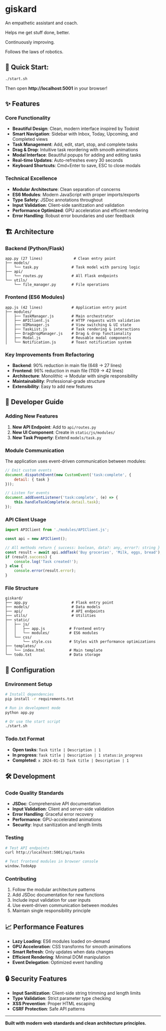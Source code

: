 # giskard

An empathetic assistant and coach. 

Helps me get stuff done, better. 

Continuously improving. 

Follows the laws of robotics.


## 🚀 Quick Start:

```bash
./start.sh
```

Then open **http://localhost:5001** in your browser!

## ✨ Features

### **Core Functionality**
- **Beautiful Design**: Clean, modern interface inspired by Todoist
- **Smart Navigation**: Sidebar with Inbox, Today, Upcoming, and Completed views
- **Task Management**: Add, edit, start, stop, and complete tasks
- **Drag & Drop**: Intuitive task reordering with smooth animations
- **Modal Interface**: Beautiful popups for adding and editing tasks
- **Real-time Updates**: Auto-refreshes every 30 seconds
- **Keyboard Shortcuts**: Cmd+Enter to save, ESC to close modals

### **Technical Excellence**
- **Modular Architecture**: Clean separation of concerns
- **ES6 Modules**: Modern JavaScript with proper imports/exports
- **Type Safety**: JSDoc annotations throughout
- **Input Validation**: Client-side sanitization and validation
- **Performance Optimized**: GPU acceleration and efficient rendering
- **Error Handling**: Robust error boundaries and user feedback

## 🏗️ Architecture

### **Backend (Python/Flask)**
```
app.py (27 lines)              # Clean entry point
├── models/
│   └── task.py               # Task model with parsing logic
├── api/
│   └── routes.py             # All Flask endpoints
└── utils/
    └── file_manager.py       # File operations
```

### **Frontend (ES6 Modules)**
```
app.js (42 lines)             # Application entry point
├── modules/
│   ├── TaskManager.js        # Main orchestrator
│   ├── APIClient.js          # HTTP requests with validation
│   ├── UIManager.js          # View switching & UI state
│   ├── TaskList.js           # Task rendering & interactions
│   ├── DragDropManager.js    # Drag & drop functionality
│   ├── Modal.js              # Reusable modal components
│   └── Notification.js       # Toast notification system
```

### **Key Improvements from Refactoring**
- **Backend**: 90% reduction in main file (648 → 27 lines)
- **Frontend**: 96% reduction in main file (1109 → 42 lines)
- **Architecture**: Monolithic → Modular with single responsibility
- **Maintainability**: Professional-grade structure
- **Extensibility**: Easy to add new features

## 📖 Developer Guide

### **Adding New Features**

1. **New API Endpoint**: Add to `api/routes.py`
2. **New UI Component**: Create in `static/js/modules/`
3. **New Task Property**: Extend `models/task.py`

### **Module Communication**
The application uses event-driven communication between modules:

```javascript
// Emit custom events
document.dispatchEvent(new CustomEvent('task:complete', { 
    detail: { task } 
}));

// Listen for events
document.addEventListener('task:complete', (e) => {
    this.handleTaskComplete(e.detail.task);
});
```

### **API Client Usage**
```javascript
import APIClient from './modules/APIClient.js';

const api = new APIClient();

// All methods return { success: boolean, data?: any, error?: string }
const result = await api.addTask('Buy groceries', 'Milk, eggs, bread');
if (result.success) {
    console.log('Task created!');
} else {
    console.error(result.error);
}
```

### **File Structure**
```
giskard/
├── app.py                    # Flask entry point
├── models/                   # Data models
├── api/                      # API endpoints
├── utils/                    # Utilities
├── static/
│   ├── js/
│   │   ├── app.js           # Frontend entry
│   │   └── modules/         # ES6 modules
│   └── css/
│       └── style.css        # Styles with performance optimizations
├── templates/
│   └── index.html           # Main template
└── todo.txt                 # Data storage
```

## 🔧 Configuration

### **Environment Setup**
```bash
# Install dependencies
pip install -r requirements.txt

# Run in development mode
python app.py

# Or use the start script
./start.sh
```

### **Todo.txt Format**
- **Open tasks**: `Task title | Description | 1`
- **In progress**: `Task title | Description | 1 status:in_progress`
- **Completed**: `x 2024-01-15 Task title | Description | 1`

## 🛠️ Development

### **Code Quality Standards**
- **JSDoc**: Comprehensive API documentation
- **Input Validation**: Client and server-side validation
- **Error Handling**: Graceful error recovery
- **Performance**: GPU-accelerated animations
- **Security**: Input sanitization and length limits

### **Testing**
```bash
# Test API endpoints
curl http://localhost:5001/api/tasks

# Test frontend modules in browser console
window.TodoApp
```

### **Contributing**
1. Follow the modular architecture patterns
2. Add JSDoc documentation for new functions
3. Include input validation for user inputs
4. Use event-driven communication between modules
5. Maintain single responsibility principle

## 📈 Performance Features

- **Lazy Loading**: ES6 modules loaded on-demand
- **GPU Acceleration**: CSS transforms for smooth animations
- **Smart Refresh**: Only updates when data changes
- **Efficient Rendering**: Minimal DOM manipulation
- **Event Delegation**: Optimized event handling

## 🔒 Security Features

- **Input Sanitization**: Client-side string trimming and length limits
- **Type Validation**: Strict parameter type checking
- **XSS Prevention**: Proper HTML escaping
- **CSRF Protection**: Safe API patterns

---

**Built with modern web standards and clean architecture principles.**